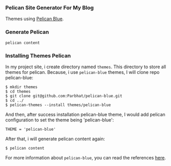 ### Pelican Site Generator For My Blog

Themes using [Pelican Blue](https://github.com/Parbhat/pelican-blue/tree/1dda054242f9267f4bd49891b022ac41c9ecfbe8).

### Generate Pelican

```
pelican content
```

### Installing Themes Pelican
In my project site, i create directory named `themes`. This directory to store all themes for pelican.
Because, i use `pelican-blue` themes, I will clone repo pelican-blue:

```
$ mkdir themes
$ cd themes
$ git clone git@github.com:Parbhat/pelican-blue.git
$ cd ../
$ pelican-themes --install themes/pelican-blue
```
And then, after success installation pelican-blue theme, I would add pelican configuration to set the theme being 'pelican-blue':

```
THEME = 'pelican-blue'
```

After that, i will generate pelican content again:

```
$ pelican content
```

For more information about `pelican-blue`, you can read the references [here](https://github.com/Parbhat/pelican-blue).